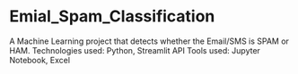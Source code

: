 # Emial_Spam_Classification

A Machine Learning project that detects whether the Email/SMS is SPAM or HAM.
Technologies used: Python, Streamlit API
Tools used: Jupyter Notebook, Excel
